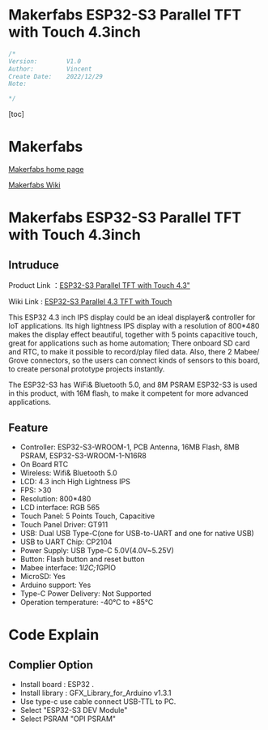 # Makerfabs ESP32-S3 Parallel TFT with Touch 4.3inch
```c++
/*
Version:		V1.0
Author:			Vincent
Create Date:	2022/12/29
Note:

*/
```

[toc]

# Makerfabs

[Makerfabs home page](https://www.makerfabs.com/)

[Makerfabs Wiki](https://wiki.makerfabs.com/)



# Makerfabs ESP32-S3 Parallel TFT with Touch 4.3inch

## Intruduce

Product Link ：[ESP32-S3 Parallel TFT with Touch 4.3"](https://www.makerfabs.com/esp32-s3-parallel-tft-with-touch-4-3-inch.html)

Wiki Link : [ESP32-S3 Parallel 4.3 TFT with Touch](http://wiki.makerfabs.com/ESP32_S3_Parallel_4.3_TFT_with_Touch.html)

This ESP32 4.3 inch IPS display could be an ideal displayer& controller for IoT applications. Its high lightness IPS display with a resolution of 800*480 makes the display effect beautiful, together with 5 points capacitive touch, great for applications such as home automation; There onboard SD card and RTC, to make it possible to record/play filed data. Also, there 2 Mabee/ Grove connectors, so the users can connect kinds of sensors to this board, to create personal prototype projects instantly.

The ESP32-S3 has WiFi& Bluetooth 5.0, and 8M PSRAM ESP32-S3 is used in this product, with 16M flash, to make it competent for more advanced applications.

## Feature

- Controller: ESP32-S3-WROOM-1, PCB Antenna, 16MB Flash, 8MB PSRAM, ESP32-S3-WROOM-1-N16R8
- On Board RTC
- Wireless: Wifi& Bluetooth 5.0
- LCD: 4.3 inch High Lightness IPS
- FPS: >30
- Resolution: 800*480
- LCD interface: RGB 565
- Touch Panel: 5 Points Touch, Capacitive
- Touch Panel Driver: GT911
- USB: Dual USB Type-C(one for USB-to-UART and one for native USB)
- USB to UART Chip: CP2104
- Power Supply: USB Type-C 5.0V(4.0V~5.25V)
- Button: Flash button and reset button
- Mabee interface: 1*I2C;1*GPIO
- MicroSD: Yes
- Arduino support: Yes
- Type-C Power Delivery: Not Supported
- Operation temperature: -40℃ to +85℃



# Code Explain

## Complier Option

- Install board : ESP32 .
- Install library : GFX_Library_for_Arduino v1.3.1
- Use type-c use cable connect USB-TTL to PC.
- Select "ESP32-S3 DEV Module"
- Select PSRAM "OPI PSRAM"

